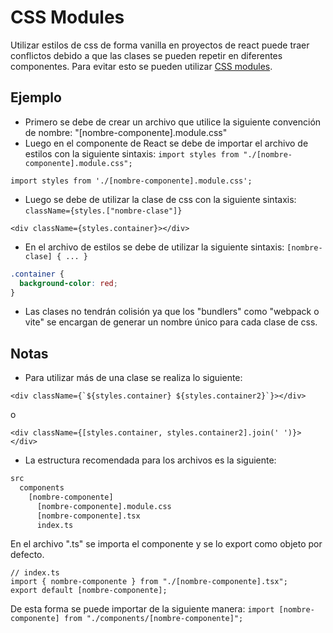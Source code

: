 # CSS Modules

Utilizar estilos de css de forma vanilla en proyectos de react puede traer conflictos debido a que las clases se pueden repetir en diferentes componentes. Para evitar esto se pueden utilizar [CSS modules](https://create-react-app.dev/docs/adding-a-css-modules-stylesheet/).

## Ejemplo

- Primero se debe de crear un archivo que utilice la siguiente convención de nombre: "[nombre-componente].module.css"
- Luego en el componente de React se debe de importar el archivo de estilos con la siguiente sintaxis: `import styles from "./[nombre-componente].module.css";`

```tsx
import styles from './[nombre-componente].module.css';
```

- Luego se debe de utilizar la clase de css con la siguiente sintaxis: `className={styles.["nombre-clase"]}`

```tsx
<div className={styles.container}></div>
```

- En el archivo de estilos se debe de utilizar la siguiente sintaxis: `[nombre-clase] { ... }`

```css
.container {
  background-color: red;
}
```

- Las clases no tendrán colisión ya que los "bundlers" como "webpack o vite" se encargan de generar un nombre único para cada clase de css.

## Notas

- Para utilizar más de una clase se realiza lo siguiente:

```tsx
<div className={`${styles.container} ${styles.container2}`}></div>
```

o

```tsx
<div className={[styles.container, styles.container2].join(' ')}></div>
```

- La estructura recomendada para los archivos es la siguiente:

```bash
src
  components
    [nombre-componente]
      [nombre-componente].module.css
      [nombre-componente].tsx
      index.ts
```

En el archivo ".ts" se importa el componente y se lo export como objeto por defecto.

```tsx
// index.ts
import { nombre-componente } from "./[nombre-componente].tsx";
export default [nombre-componente];
```

De esta forma se puede importar de la siguiente manera: `import [nombre-componente] from "./components/[nombre-componente]";`
